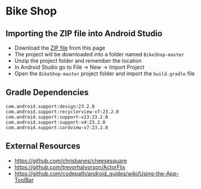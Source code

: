# Bike Shop


## Importing the ZIP file into Android Studio
 - Download the [ZIP file](https://github.com/trevorhalvorson/BikeShop/archive/master.zip) from this page
 - The project will be downloaded into a folder named `BikeShop-master`
 - Unzip the project folder and remember the location
 - In Android Studio go to File -> New -> Import Project
 - Open the `BikeShop-master` project folder and import the `build.gradle` file


## Gradle Dependencies
```com.android.support:appcompat-v7:23.2.0
com.android.support:design:23.2.0
com.android.support:recyclerview-v7:23.2.0
com.android.support:support-v13:23.2.0
com.android.support:support-v4:23.2.0
com.android.support:cardview-v7:23.2.0
```

## External Resources
 - https://github.com/chrisbanes/cheesesquare
 - https://github.com/trevorhalvorson/ActorFlix
 - https://github.com/codepath/android_guides/wiki/Using-the-App-ToolBar